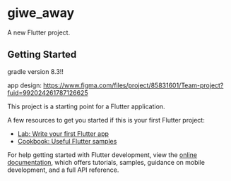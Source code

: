# giwe_away

A new Flutter project.

## Getting Started

gradle version 8.3!!

app design: https://www.figma.com/files/project/85831601/Team-project?fuid=992024261787126625

This project is a starting point for a Flutter application.

A few resources to get you started if this is your first Flutter project:

- [Lab: Write your first Flutter app](https://docs.flutter.dev/get-started/codelab)
- [Cookbook: Useful Flutter samples](https://docs.flutter.dev/cookbook)

For help getting started with Flutter development, view the
[online documentation](https://docs.flutter.dev/), which offers tutorials,
samples, guidance on mobile development, and a full API reference.
